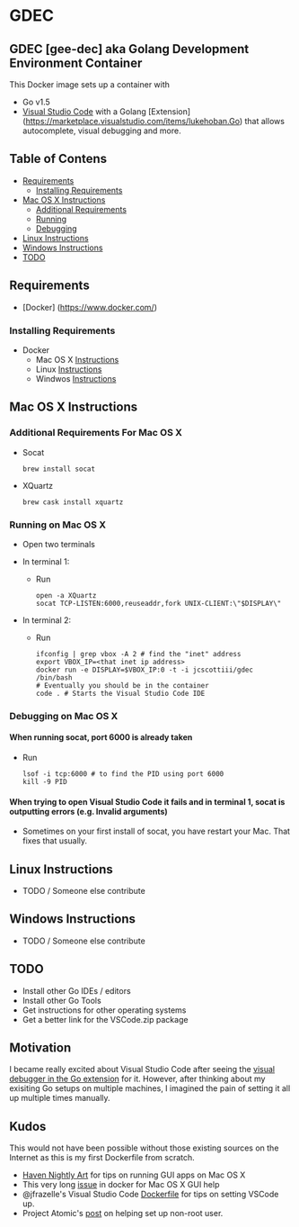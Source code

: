 # GDEC
## GDEC [gee-dec] aka Golang Development Environment Container

This Docker image sets up a container with
 - Go v1.5
 - [Visual Studio Code](https://code.visualstudio.com/) with a Golang [Extension] (https://marketplace.visualstudio.com/items/lukehoban.Go) that allows autocomplete, visual debugging and more.

## Table of Contens
- [Requirements](#requirements)
  - [Installing Requirements](#installing-requirements)
- [Mac OS X Instructions](#mac-os-x-instructions)
  - [Additional Requirements](#additional-requirements-for-mac-os-x)
  - [Running](#running-on-mac-os-x)
  - [Debugging](#debugging-on-mac-os-x)
- [Linux Instructions](#linux-instructions)
- [Windows Instructions](#windows-instructions)
- [TODO](#todo)

## Requirements
- [Docker] (https://www.docker.com/)

### Installing Requirements
 - Docker
   - Mac OS X [Instructions](http://docs.docker.com/mac/step_one/)
   - Linux [Instructions](http://docs.docker.com/linux/step_one/)
   - Windwos [Instructions](http://docs.docker.com/windows/step_one/)

## Mac OS X Instructions
### Additional Requirements For Mac OS X
- Socat

  ```
  brew install socat
  ```
  
- XQuartz

  ```
  brew cask install xquartz
  ```

### Running on Mac OS X
- Open two terminals
- In terminal 1:
  - Run
  
    ```
    open -a XQuartz
    socat TCP-LISTEN:6000,reuseaddr,fork UNIX-CLIENT:\"$DISPLAY\"
    ```
    
- In terminal 2:
  - Run
    
    ```
    ifconfig | grep vbox -A 2 # find the "inet" address
    export VBOX_IP=<that inet ip address>
    docker run -e DISPLAY=$VBOX_IP:0 -t -i jcscottiii/gdec /bin/bash
    # Eventually you should be in the container
    code . # Starts the Visual Studio Code IDE
    ```

### Debugging on Mac OS X

#### When running socat, port 6000 is already taken
- Run
  
    ```
    lsof -i tcp:6000 # to find the PID using port 6000
    kill -9 PID
    ```
    
#### When trying to open Visual Studio Code it fails and in terminal 1, socat is outputting errors (e.g. Invalid arguments)
- Sometimes on your first install of socat, you have restart your Mac. That fixes that usually.

## Linux Instructions
- TODO / Someone else contribute

## Windows Instructions
- TODO / Someone else contribute

## TODO
- Install other Go IDEs / editors
- Install other Go Tools
- Get instructions for other operating systems
- Get a better link for the VSCode.zip package

## Motivation
I became really excited about Visual Studio Code after seeing the [visual debugger in the Go extension](https://github.com/Microsoft/vscode-go#debugger) for it. However, after thinking about my exisiting Go setups on multiple machines, I imagined the pain of setting it all up multiple times manually.

## Kudos
This would not have been possible without those existing sources on the Internet as this is my first Dockerfile from scratch.
- [Haven Nightly Art](https://haven.nightlyart.com/trying-gui-apps-with-docker/) for tips on running GUI apps on Mac OS X
- This very long [issue](https://github.com/docker/docker/issues/8710) in docker for Mac OS X GUI help
- @jfrazelle's Visual Studio Code [Dockerfile](https://github.com/jfrazelle/dockerfiles/tree/master/visualstudio) for tips on setting VSCode up.
- Project Atomic's [post](http://www.projectatomic.io/docs/docker-image-author-guidance/) on helping set up non-root user.
